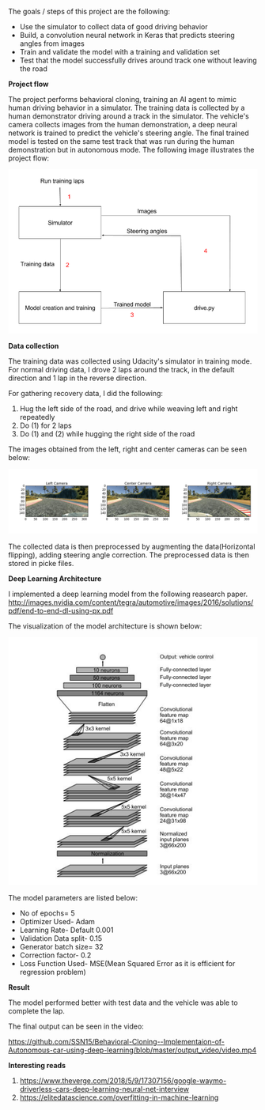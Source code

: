 The goals / steps of this project are the following:
* Use the simulator to collect data of good driving behavior
* Build, a convolution neural network in Keras that predicts steering angles from images
* Train and validate the model with a training and validation set
* Test that the model successfully drives around track one without leaving the road

**Project flow**

The project performs behavioral cloning, training an AI agent to mimic human driving behavior in a simulator. The training data is collected by a human demonstrator driving around a track in the simulator. The vehicle's camera collects images from the human demonstration, a deep neural network is trained to predict the vehicle's steering angle. The final trained model is tested on the same test track that was run during the human demonstration but in autonomous mode. The following image illustrates the project flow:

![Image of projectflow](https://github.com/SSN15/Behavioral-Cloning--Implementaion-of-Autonomous-car-using-deep-learning/blob/master/images/projectflow.png)

**Data collection**

The training data was collected using Udacity's simulator in training mode. 
For normal driving data, I drove 2 laps around the track, in the default direction and 1 lap in the reverse direction.

For gathering recovery data, I did the following:
1. Hug the left side of the road, and drive while weaving left and right repeatedly
2. Do (1) for 2 laps
3. Do (1) and (2) while hugging the right side of the road

The images obtained from the left, right and center cameras can be seen below:

![Image of camera](https://github.com/SSN15/Behavioral-Cloning--Implementaion-of-Autonomous-car-using-deep-learning/blob/master/images/normal_cameras.png)

The collected data is then preprocessed by augmenting the data(Horizontal flipping), adding steering angle correction.
The preprocessed data is then stored in picke files.

**Deep Learning Architecture**

I implemented a deep learning model from the following reasearch paper.
http://images.nvidia.com/content/tegra/automotive/images/2016/solutions/pdf/end-to-end-dl-using-px.pdf

The visualization of the model architecture is shown below:

![Image of model](https://github.com/SSN15/Behavioral-Cloning--Implementaion-of-Autonomous-car-using-deep-learning/blob/master/images/model.png)

The model parameters are listed below:

* No of epochs= 5
* Optimizer Used- Adam
* Learning Rate- Default 0.001
* Validation Data split- 0.15
* Generator batch size= 32
* Correction factor- 0.2
* Loss Function Used- MSE(Mean Squared Error as it is efficient for regression problem)

**Result**

The model performed better with test data and the vehicle was able to complete the lap.

The final output can be seen in the video:

https://github.com/SSN15/Behavioral-Cloning--Implementaion-of-Autonomous-car-using-deep-learning/blob/master/output_video/video.mp4

**Interesting reads**

1. https://www.theverge.com/2018/5/9/17307156/google-waymo-driverless-cars-deep-learning-neural-net-interview
2. https://elitedatascience.com/overfitting-in-machine-learning
